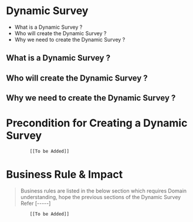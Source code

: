 # Dynamic Survey

* What is a Dynamic Survey ?
* Who will create the Dynamic Survey ?
* Why we need to create the Dynamic Survey ? 

## What is a Dynamic Survey ?
## Who will create the Dynamic Survey ?
## Why we need to create the Dynamic Survey ? 

# Precondition for Creating a Dynamic Survey



             [[To be Added]]
 




# Business Rule & Impact 

> Business rules are listed in the below section which requires Domain understanding, hope the previous sections of the Dynamic Survey Refer [-----]


             [[To be Added]]
 


